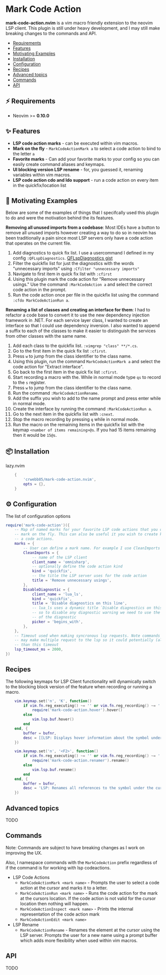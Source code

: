 # Mark Code Action

**mark-code-action.nvim** is a vim macro friendly extension to the neovim LSP client. This plugin is still under heavy development, and I may still make breaking changes to the commands and API.

<!-- TOC -->

-   [Requirements](#requirements)
-   [Features](#features)
-   [Motivating Examples](#motivating-examples)
-   [Installation](#installation)
-   [Configuration](#configuration)
-   [Recipes](#recipes)
-   [Advanced topics](#advanced-topics)
-   [Commands](#commands)
-   [API](#api)

## ⚡️ Requirements

-   Neovim >= **0.10.0**

## ✨ Features

-   **LSP code action marks** - can be executed within vim macros.
-   **Mark on the fly** - `MarkCodeActionMark a` to select a code action to bind to the letter `a`
-   **Favorite marks** - Can add your favorite marks to your config so you can easily create command aliases and keymaps.
-   **UI blocking version LSP rename** - for, you guessed it, renaming variables within vim macros.
-   **LSP code action cdo and ldo support** - run a code action on every item in the quickfix/location list

## 🧠 Motivating Examples

Below are some of the examples of things that I specifcally used this plugin to do and were the motivation behind the its features.

**Removing all unused imports from a codebase**: Most IDEs have a button to remove all unused imports however creating a way to do so in neovim has been traditionally a pain since most LSP servers only have a code action that operates on the current file.

1. Add diagnostics to quick fix list. I use a usercommand I defined in my config `:QFLspDiagnostics`.
   [QFLspDiagnostics gist](https://gist.github.com/crwebb85/fda79b17a7df8517d5ae0a1cc7722611)
2. Filter the quickfix list for just the diagnostics with the words "unnecessary imports" using `:Cfilter "unnecessary imports"`
3. Navigate to first item in quick fix list with `:cfirst`
4. Using this plugin mark the code action for "Remove unnecessary usings." Use the command `:MarkCodeAction a` and select the correct code action in the prompt.
5. Run the code action once per file in the quickfix list using the command `:cfdo MarkCodeActionRun a`.

**Renaming a list of classes and creating an interface for them**: I had to refactor a code base to convert it to use the new dependency injection framework in .NET.
For each service layer class, I wanted to create an interface so that I could use dependency inversion. I also wanted to append a suffix to each of the classes to make
it easier to distinguish the services from other classes with the same name.

1. Add each class to the quickfix list. `:vimgrep "class" **/*.cs`.
2. Go to the first item in the quick fix list `:cfirst`.
3. Press `w` to jump from the class identifier to the class name.
4. Using this plugin, run the command `MarkCodeActionMark a` and select the code action for "Extract interface".
5. Go back to the first item in the quick fix list `:cfirst`.
6. Start recording a macro with the. While in normal mode type `qs` to record to the `s` register.
7. Press `w` to jump from the class identifier to the class name.
8. Run the command `:MarkCodeActionRename`.
9. Add the suffix you wish to add to the name prompt and press enter while in normal mode.
10. Create the interface by running the command `:MarkCodeActionRun a`.
11. Go to the next item in the quickfix list with `:cnext`.
12. Stop the macro recording by pressing `q` while in normal mode.
13. Run the macro on the remaining items in the quickfix list with the keymap `<number of items remaining>@s`. If you had 15 items remaining then it would be `15@s`.

## 📦 Installation

lazy.nvim

```lua
    {
        'crwebb85/mark-code-action.nvim',
        opts = {},
    }
```

## ⚙️ Configuration

The list of configuration options

```lua
require('mark-code-action')({
    -- Map of named marks for your favorite LSP code actions that you don't want to
    -- mark on the fly. This can also be useful it you wish to create keymaps for
    -- a code actions.
    marks = {
        -- User can define a mark name. For example I use CleanImports
        CleanImports = {
            -- name of the LSP client
            client_name = 'omnisharp',
            -- optionally define the code action kind
            kind = 'quickfix',
            -- the title the LSP server uses for the code action
            title = 'Remove unnecessary usings',
        },
        DisableDiagnostic = {
            client_name = 'lua_ls',
            kind = 'quickfix',
            title = 'Disable diagnostics on this line',
            -- lua_ls uses a dynamic title `Disable diagnostics on this line (undefined-field).`
            -- so to disable any diagnostic warning we need to use the begins_with picker
            -- of the diagnostic
            picker = 'begins_with',
        },
    },
    -- Timeout used when making syncronous lsp requests. Note commands like MarkCodeActionRun
    -- may make multiple request to the lsp so it could potentially (although probably won't) take longer
    -- than this timeout
    lsp_timeout_ms = 2000,
})
```

## Recipes

The following keymaps for LSP Client functionality will dynamically switch to the blocking block version of the feature when recording or running a macro.

```lua
    vim.keymap.set('n', 'K', function()
        if vim.fn.reg_executing() ~= '' or vim.fn.reg_recording() ~= '' then
            require('mark-code-action.hover').hover()
        else
            vim.lsp.buf.hover()
        end
    end, {
        buffer = bufnr,
        desc = [[LSP: Displays hover information about the symbol under the cursor in a floating window. Calling the function twice will jump into the floating window.]],
    })

    vim.keymap.set('n', '<F2>', function()
        if vim.fn.reg_executing() ~= '' or vim.fn.reg_recording() ~= '' then
            require('mark-code-action.renamer').rename()
        else
            vim.lsp.buf.rename()
        end
    end, {
        buffer = bufnr,
        desc = 'LSP: Renames all references to the symbol under the cursor.',
    })
```

## Advanced topics

TODO

## Commands

Note: Commands are subject to have breaking changes as I work on improving the UX.

Also, I namespace commands with the `MarkCodeAction` prefix regardless of if the command is for working with lsp codeactions.

-   LSP Code Actions
    -   `MarkCodeActionMark <mark name>` - Prompts the user to select a code action at the cursor and marks it to a letter.
    -   `MarkCodeActionRun <mark name>` - Runs the code action for the mark at the cursors location. If the code action is not valid for the cursor location then nothing will happen.
    -   `MarkCodeActionInspect <mark name>` - Prints the internal representation of the code action mark
    -   `MarkCodeActionEdit <mark name>`
-   LSP Rename
    -   `MarkCodeActionRename` - Renames the element at the cursor using the LSP server. Prompts the user for a new name using a prompt buffer which adds more flexibility when used within vim macros.

## API

TODO
